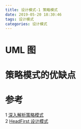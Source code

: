 ```yaml
---
title: 设计模式-1 策略模式
date: 2019-05-20 18:30:46
tags: 设计模式
categories: 设计模式
---
```

# UML 图


# 策略模式的优缺点


# 参考
1 [深入解析策略模式](https://www.cnblogs.com/lewis0077/p/5133812.html)  
2 [HeadFirst 设计模式]()  
